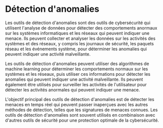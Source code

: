 # Détection d'anomalies

Les outils de détection d'anomalies sont des outils de cybersécurité qui utilisent l'analyse de données pour détecter des comportements anormaux sur les systèmes informatiques et les réseaux qui peuvent indiquer une menace. Ils peuvent collecter et analyser les données sur les activités des systèmes et des réseaux, y compris les journaux de sécurité, les paquets réseau et les événements système, pour déterminer les anomalies qui peuvent indiquer une activité malveillante.

Les outils de détection d'anomalies peuvent utiliser des algorithmes de machine learning pour déterminer les comportements normaux sur les systèmes et les réseaux, puis utiliser ces informations pour détecter les anomalies qui peuvent indiquer une activité malveillante. Ils peuvent également être utilisés pour surveiller les activités de l'utilisateur pour détecter les activités anormales qui peuvent indiquer une menace.

L'objectif principal des outils de détection d'anomalies est de détecter les menaces en temps réel qui peuvent passer inaperçues avec les autres méthodes de détection, telles que les signatures de menaces connues. Les outils de détection d'anomalies sont souvent utilisés en combinaison avec d'autres outils de sécurité pour une protection optimale de la cybersécurité.
